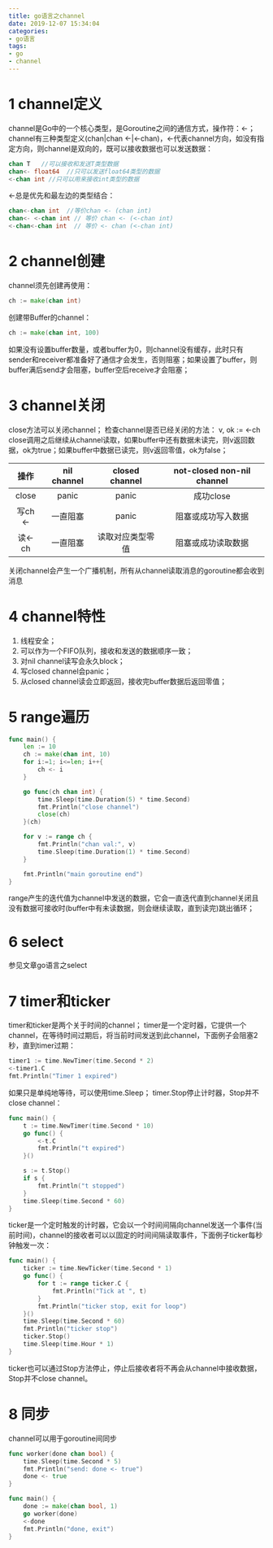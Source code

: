 ```yaml
---
title: go语言之channel
date: 2019-12-07 15:34:04
categories:
- go语言
tags:
- go
- channel
---
```


# 1 channel定义
channel是Go中的一个核心类型，是Goroutine之间的通信方式，操作符：<-；channel有三种类型定义(chan|chan <-|<-chan)，<-代表channel方向，如没有指定方向，则channel是双向的，既可以接收数据也可以发送数据：
```go
chan T   //可以接收和发送T类型数据
chan<- float64  //只可以发送float64类型的数据
<-chan int //只可以用来接收int类型的数据
```
<-总是优先和最左边的类型结合：
```go
chan<-chan int  //等价chan <- (chan int)
chan<- <-chan int // 等价 chan <- (<-chan int)
<-chan<-chan int  // 等价 <- chan (<-chan int)
```
# 2 channel创建
channel须先创建再使用：
```go
ch := make(chan int)
```
创建带Buffer的channel：
```go
ch := make(chan int, 100)
```
如果没有设置buffer数量，或者buffer为0，则channel没有缓存，此时只有sender和receiver都准备好了通信才会发生，否则阻塞；如果设置了buffer，则buffer满后send才会阻塞，buffer空后receive才会阻塞；

# 3 channel关闭
close方法可以关闭channel；
检查channel是否已经关闭的方法：
v, ok := <-ch
close调用之后继续从channel读取，如果buffer中还有数据未读完，则v返回数据，ok为true；如果buffer中数据已读完，则v返回零值，ok为false；

操作    | nil channel | closed channel | not-closed non-nil channel
:-:     |    :-:      |      :-:       |      :-:
close   |  panic      |  panic         | 成功close
写ch <- | 一直阻塞     |  panic         | 阻塞或成功写入数据
读<- ch | 一直阻塞     | 读取对应类型零值 |阻塞或成功读取数据

关闭channel会产生一个广播机制，所有从channel读取消息的goroutine都会收到消息

# 4 channel特性
1) 线程安全；
2) 可以作为一个FIFO队列，接收和发送的数据顺序一致；
3) 对nil channel读写会永久block；
4) 写closed channel会panic；
5) 从closed channel读会立即返回，接收完buffer数据后返回零值；

# 5 range遍历
```go
func main() {
	len := 10
	ch := make(chan int, 10)
	for i:=1; i<=len; i++{
		ch <- i
	}

	go func(ch chan int) {
		time.Sleep(time.Duration(5) * time.Second)
		fmt.Println("close channel")
		close(ch)
	}(ch)

	for v := range ch {
		fmt.Println("chan val:", v)
		time.Sleep(time.Duration(1) * time.Second)
	}

	fmt.Println("main goroutine end")
}
```
range产生的迭代值为channel中发送的数据，它会一直迭代直到channel关闭且没有数据可接收时(buffer中有未读数据，则会继续读取，直到读完)跳出循环；

# 6 select
参见文章go语言之select

# 7 timer和ticker
timer和ticker是两个关于时间的channel；
timer是一个定时器，它提供一个channel，在等待时间过期后，将当前时间发送到此channel，下面例子会阻塞2秒，直到timer过期：
```go
timer1 := time.NewTimer(time.Second * 2)
<-timer1.C
fmt.Println("Timer 1 expired")
```
如果只是单纯地等待，可以使用time.Sleep；
timer.Stop停止计时器，Stop并不close channel：
```go
func main() {
	t := time.NewTimer(time.Second * 10)
	go func() {
		<-t.C
		fmt.Println("t expired")
	}()

	s := t.Stop()
	if s {
		fmt.Println("t stopped")
	}
	time.Sleep(time.Second * 60)
}
```
ticker是一个定时触发的计时器，它会以一个时间间隔向channel发送一个事件(当前时间)，channel的接收者可以以固定的时间间隔读取事件，下面例子ticker每秒钟触发一次：
```go
func main() {
	ticker := time.NewTicker(time.Second * 1)
	go func() {
		for t := range ticker.C {
			fmt.Println("Tick at ", t)
		}
		fmt.Println("ticker stop, exit for loop")
	}()
	time.Sleep(time.Second * 60)
	fmt.Println("ticker stop")
	ticker.Stop()
	time.Sleep(time.Hour * 1)
}
```
ticker也可以通过Stop方法停止，停止后接收者将不再会从channel中接收数据，Stop并不close channel。

# 8 同步
channel可以用于goroutine间同步
```go
func worker(done chan bool) {
	time.Sleep(time.Second * 5)
	fmt.Println("send: done <- true")
	done <- true
}

func main() {
	done := make(chan bool, 1)
	go worker(done)
	<-done
	fmt.Println("done, exit")
}
```